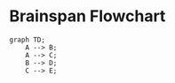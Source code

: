 # Brainspan Flowchart

```mermaid
graph TD;
    A --> B;
    A --> C;
    B --> D;
    C --> E;
```

